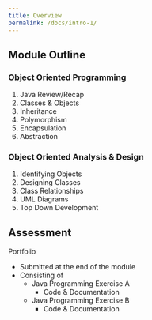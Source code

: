 ```yaml
---
title: Overview
permalink: /docs/intro-1/
---
```


## <a name="outline"></a>Module Outline  

### Object Oriented Programming

1. Java Review/Recap
2. Classes & Objects
3. Inheritance
4. Polymorphism
5. Encapsulation
6. Abstraction

### Object Oriented Analysis & Design

1. Identifying Objects
2. Designing Classes
3. Class Relationships
4. UML Diagrams
5. Top Down Development

## <a name="assessment"></a>Assessment

Portfolio  
* Submitted at the end of the module  
* Consisting of  
  * Java Programming Exercise A
    * Code & Documentation  
  * Java Programming Exercise B
    * Code & Documentation  


